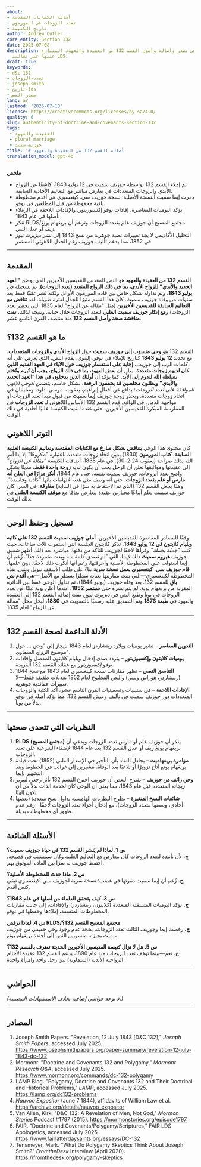 ```yaml
---
about:
- أصالة الكتابات المقدسة
- تعدد الزوجات في المورمون
- تاريخ الكنيسة
author: Andrew Cutler
core_entity: Section 132
date: 2025-07-08
description: تحقيق شامل في مصدر وأصالة وأصول القسم 132 من العقيدة والعهود المتنازع
  عليها عبر تقاليد LDS.
draft: true
keywords:
- d&c-132
- تعدد-الزوجات
- joseph-smith
- تاريخ-lds
- مصدر-النص
lang: ar
lastmod: '2025-07-10'
license: https://creativecommons.org/licenses/by-sa/4.0/
quality: 6
slug: authenticity-of-doctrine-and-covenants-section-132
tags:
 - العقيدة والعهود
 - plural marriage
 - جوزيف سميث
title: '# أصالة القسم 132 من العقيدة والعهود'
translation_model: gpt-4o
---
```


**ملخص** <!-- ≤ 100 words, 3–7 bullets -->

- تم إملاء القسم 132 بواسطة جوزيف سميث في 12 يوليو 1843، كاشفًا عن الزواج الأبدي والزوجات المتعددات في تعارض مباشر مع التعاليم الأحادية السابقة.
- دمرت إيما سميث النسخة الأصلية؛ نسخة جوزيف سي. كينغسبري هي أقدم مخطوطة باقية محفوظة من قبل المطلعين في نوفو.
- تؤكد اليوميات المعاصرة، إفادات نوفو إكسبوزيتور، والإفادات اللاحقة من الزملاء أصلها في عام 1843.
- تنكر RLDS/مجتمع المسيح أن جوزيف علم بتعدد الزوجات وتزعم أن بريغهام يونغ زيف أو عدل النص.
- التحليل الأكاديمي لا يجد تغييرات نصية جوهرية من نسخ 1843 إلى نشر ديزيرت نيوز في 1852، مما يدعم تأليف جوزيف رغم الجدل اللاهوتي المستمر.

---

## المقدمة

**القسم 132 من العقيدة والعهود** هو النص المقدس للقديسين الأخيرين الذي يوضح **"العهد الجديد والأبدي" للزواج الأبدي، بما في ذلك الزواج المتعدد (تعدد الزوجات)**. تم تسجيله في **يوليو 1843**، وتم تداوله *بشكل خاص* بين قادة المورمون الأوائل ولكنه نُشر *علنيًا* فقط بعد سنوات من وفاة جوزيف سميث. كان هذا القسم مثيرًا للجدل لفترة طويلة. لقد **تناقض مع التعاليم السابقة للقديسين الأخيرين** (مثل "مقالة عن الزواج" لعام 1835 التي تحظر تعدد الزوجات) و**مع إنكار جوزيف سميث العلني** لتعدد الزوجات خلال حياته. ونتيجة لذلك، **تمت مناقشة صحة وأصل القسم 132** منذ منتصف القرن التاسع عشر.

## ما هو القسم 132؟

القسم 132 هو **وحي منسوب إلى جوزيف سميث** حول **الزواج الأبدي والزوجات المتعددات**، مع تحديد **12 يوليو 1843** كتاريخ للإملاء في نوفو، إلينوي. يقدم النص، الذي يُعرض على أنه كلمات الرب إلى جوزيف، **إجابة على استفسار جوزيف حول الآباء في العهد القديم الذين كان لديهم زوجات متعددة**. يعلن أن **بعض العهود، بما في ذلك الزواج، يجب أن تُبرم وتُختم بسلطة الله لتدوم إلى الأبد**. كما يؤكد أن **أولئك الذين يدخلون في هذا "العهد الجديد والأبدي" ويظلون مخلصين قد يحققون الرفعة**. بشكل حاسم، *يتضمن الوحي الإلهي الموافقة على تعدد الزوجات:* يدافع عن أفعال إبراهيم، يعقوب، موسى، داود، وسليمان في اتخاذ زوجات متعددة، ويحذر زوجة جوزيف **إيما سميث** من قبول مبدأ تعدد الزوجات أو مواجهة الدمار. في الواقع، قدم القسم 132 الأساس اللاهوتي لـ **تعدد الزوجات** في الممارسة المبكرة للقديسين الأخيرين، حتى عندما بقيت الكنيسة علنيًا أحادية في ذلك الوقت.

## التوتر اللاهوتي

كان محتوى هذا الوحي **يتناقض بشكل صارخ مع الكتابات المقدسة وتعاليم الكنيسة العلنية السابقة**. **كتاب المورمون** (1830) يدين اتخاذ زوجات متعددة باعتباره "مكروهًا" إلا إذا أمر الله بذلك صراحة (يعقوب 2:24–30). في عام 1835، أضافت الكنيسة *"مقالة عن الزواج"* إلى عقيدتها ومواثيقها تعلن أن الرجل يجب أن يكون لديه **زوجة واحدة فقط**، مدينًا بشكل واضح تعدد الزوجات. جوزيف سميث نفسه، حتى عام 1844، **أنكر مرارًا في العلن أنه مارس أو علم بتعدد الزوجات**، حتى أنه وصف مثل هذه الاتهامات بأنها "كاذبة وفاسدة". وهذا يجعل القسم 132 (الذي تم الاحتفاظ به سرًا في البداية) **مفارقة**: في السر، كان جوزيف سميث يعلم أتباعًا مختارين عقيدة تتعارض تمامًا مع **موقف الكنيسة العلني** في ذلك الوقت.

---

## تسجيل وحفظ الوحي

وفقًا للمصادر المعاصرة للقديسين الأخيرين، **أملى جوزيف سميث القسم 132 على كاتبه ويليام كلايتون في 12 يوليو 1843**. تذكر كلايتون الجلسة التي استمرت ثلاث ساعات، حيث كتب *"جملة بجملة"* وقرأها لاحقًا لجوزيف للتأكد من دقتها. مباشرة بعد ذلك، أظهر شقيق جوزيف **هيروم سميث** ذلك لإيما، التي "لم تصدق كلمة منه وبدت متمردة جدًا". زُعم أن إيما استولت على المخطوطة الأصلية وأحرقتها، رغم أنها أنكرت ذلك لاحقًا. دون علمها، **قام جوزيف سي. كينغسبري بعمل نسخة سرية** بناءً على طلب الأسقف نيويل ويتني. هذه المخطوطة لكينغسبري—التي تمت مقارنتها بعناية سطرًا بسطر مع الأصل—هي **أقدم نص باقٍ** للقسم 132. بعد وفاة جوزيف (يونيو 1844)، تم تداول الوحي فقط بين الدائرة المقربة من بريغهام يونغ. لم يتم نشره حتى **سبتمبر 1852**، عندما أعلن يونغ علنًا عن تعدد الزوجات في يوتا وطبع النص في *ديزيرت نيوز*. تمت إضافة القسم 132 إلى العقيدة والعهود في **طبعة 1876** وتم التصديق عليه رسميًا بالتصويت في **1880**، ليحل محل "مقالة عن الزواج" لعام 1835.

---

## الأدلة الداعمة لصحة القسم 132

1. **التدوين المعاصر** – تشير يوميات ويلارد ريتشاردز لعام 1843 بإيجاز إلى "وحي ... حول موضوع الزواج السماوي".  
2. **يوميات كلايتون وإكسبوزيتور** – يتردد صدى إدخال ويليام كلايتون المفصل وإفادات *نوفو إكسبوزيتور* مع عقائد القسم 132 الفريدة.  
3. **التناسق النصي** – تظهر مقارنات نسخة كينغسبري لعام 1843 مع نسخ 1844 (ريتشاردز، هوراس ويتني) والنص المطبوع لعام 1852 تعديلات طفيفة فقط—لا تغييرات عقائدية جوهرية.  
4. **الإفادات اللاحقة** – في ستينيات وتسعينيات القرن التاسع عشر، أكد الكتبة والزوجات المتعددات دور جوزيف سميث في تأليف وعيش القسم 132، مما يؤكد أصله في نوفو بدلاً من يوتا.

---

## النظريات التي تتحدى صحتها

1. **RLDS (مجتمع المسيح)** ينكر أن جوزيف علم أو مارس تعدد الزوجات ويدعي أن بريغهام يونغ زيف أو عدل القسم 132 بعد عام 1844 لإضفاء الشرعية على تعدد الزوجات. 
2. **مؤامرة بريغهاميت** – يجادل النقاد بأن التأخير في الإصدار العلني (1852) تحت قيادة بريغهام يونغ أتاح تزويرًا أو تلاعبًا بعد الوفاة، مشيرين إلى غرائب في الخطوط وبند التشهير بإيما. 
3. **وحي زائف من جوزيف** – يقترح البعض أن جوزيف اخترع القسم 132 بأثر رجعي لتبرير زيجاته المتعددة قبل عام 1843، مما يعني أن الوحي كان لخدمة الذات بدلاً من أن يكون إلهيًا. 
4. **شائعات النسخ المتغيرة** – تطرح النظريات الهامشية تداول نسخ متعددة (بعضها أحادي، وبعضها متعدد الزوجات)، مع إدخال أجزاء تعدد الزوجات لاحقًا—رغم عدم ظهور أي مخطوطات بديلة.

---

## الأسئلة الشائعة

**س 1. لماذا لم يُنشر القسم 132 في حياة جوزيف سميث؟**  
**ج.** لأن تأييده لتعدد الزوجات كان يتعارض مع التعاليم العلنية وكان سيتسبب في فضيحة، احتفظ جوزيف به سرًا بين القادة الموثوق بهم.  

**س 2. ماذا حدث للمخطوطة الأصلية؟**  
**ج.** زُعم أن إيما سميث دمرتها في غضب؛ نسخة سرية لجوزيف سي. كينغسبري تبقى كنص أقدم.  

**س 3. كيف يتحقق العلماء من أصلها في عام 1843؟**  
**ج.** تؤكد اليوميات المستقلة المتعددة (كلايتون، ريتشاردز) والإفادات، إلى جانب مقارنات المخطوطات المتسقة، إملاءها وحفظها في نوفو.  

**س 4. لماذا ترفض RLDS/مجتمع المسيح القسم 132؟**  
**ج.** رفضت إيما وجوزيف الثالث تعدد الزوجات، بحجة عدم وجود وحي حقيقي من جوزيف سميث يجيزه، منسوبين النص إلى أجندة بريغهام يونغ.  

**س 5. هل لا تزال كنيسة القديسين الأخيرين الحديثة تعترف بالقسم 132؟**  
**ج.** نعم—بينما توقف تعدد الزوجات منذ عام 1890، يدعم القسم 132 عقيدة الأختام الزواجية الأبدية (السماوية) بين رجل واحد وامرأة واحدة.

---

## الحواشي

*(لا توجد حواشي إضافية بخلاف الاستشهادات المضمنة.)*

---

## المصادر

1. Joseph Smith Papers. "Revelation, 12 July 1843 [D&C 132]," *Joseph Smith Papers*, accessed July 2025. <https://www.josephsmithpapers.org/paper-summary/revelation-12-july-1843-dc-132> 
2. Mormonr. "Doctrine and Covenants 132 and Polygamy," *Mormonr Research Q&A*, accessed July 2025. <https://www.mormonr.org/commands/dc-132-polygamy> 
3. LAMP Blog. "Polygamy, Doctrine and Covenants 132 and Their Doctrinal and Historical Problems," *LAMP*, accessed July 2025. <https://lamp.org/dc132-problems> 
4. *Nauvoo Expositor* (June 7 1844), affidavits of William Law et al. <https://archive.org/details/nauvoo_expositor> 
5. Van Allen, Kirk. "D&C 132: A Revelation of Men, Not God," *Mormon Stories* Podcast #1797 (2015). <https://mormonstories.org/episode1797> 
6. FAIR. "Doctrine and Covenants/Polygamy/Scriptures," FAIR LDS Apologetics, accessed July 2025. <https://www.fairlatterdaysaints.org/essays/DC-132> 
7. Tensmeyer, Mark. "What Do Polygamy Skeptics Think About Joseph Smith?" *FromtheDesk* Interview (April 2020). <https://fromthedesk.org/polygamy-skeptics>